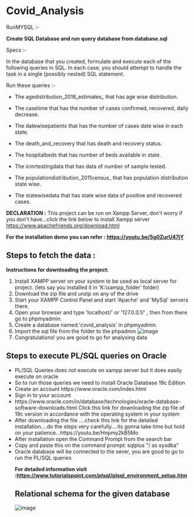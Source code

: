 # Covid_Analysis

RunMYSQL :-

 **Create SQL Database and run query database from database.sql**

Specs :-

In the database that you created, formulate and execute each of the following queries in SQL. In each case, you should attempt to handle the task in a single (possibly nested) SQL statement.

Run these queries :-

* The agedistribution_2016_estimates_ that has age wise distribution.

* The casetime that has the number of cases confirmed, recovered, daily decrease.

* The datewisepatients that has the number of cases date wise in each state.

* The death_and_recovery that has death and recovery status.

* The hospitalbeds that has number of beds available in state.

* The icmrtestingdata that has data of number of sample tested.

* The populationdistribution_2011census_ that has population distribution state wise.

* The statewisedata that has state wise data of positive and recovered cases.

**DECLARATION :** 
 This project can be run on Xampp Server, don't worry if you don't have...click the link below to install Xampp server
 https://www.apachefriends.org/download.html
 
 **For the installation demo you can refer : https://youtu.be/5g0ZurU47jY**

## Steps to fetch the data :

**Instructions for downloading the project:**

1. Install XAMPP server on your system to be used as local server for project. (lets say you installed it in 'K:\xampp_folder' folder)
2. Download the zip file and unzip on any of the drive
3. Start your XAMPP Control Panel and start 'Apache' and 'MySql' servers there.
4. Open your browser and type 'localhost/' or '127.0.0.1/' , then from there go to phpmyadmin.
5. Create a database named:'covid_analysis' in phpmyadmin.
6. Import the sql file from the folder to the phpadmin
![image](https://user-images.githubusercontent.com/83566090/116891362-3b75cd00-ac4c-11eb-8522-122a5bfe8de1.png)
7. Congratulations! you are good to go for analysing data

## Steps to execute PL/SQL queries on Oracle
<ul>
 <li>PL/SQL Queries does not execute on xampp server but it does easily execute on oracle </li>
 <li>So to run those queries we need to install Oracle Database 19c Edition </li>
 <li>Create an account https://www.oracle.com/index.html </li>
 <li>Sign in to your account </li>
 <li>https://www.oracle.com/in/database/technologies/oracle-database-software-downloads.html Click this link for downloading the zip file of 19c version in accordance with the operating system in your system </li>
 <li>After downloading the file ....check this link for the detailed installation....do the steps very carefully....its gonna take time but hold  on your patience...https://youtu.be/Hnpmy2kB5Mo </li>
 <li>After installation open the Command Prompt from the search bar </li>
 <li> Copy and paste this on the command prompt:   sqlplus "/ as sysdba" </li>
 <li>Oracle database will be connected to the sever, you are good to go to run the PL/SQL queries </li>
 
 **For detailed information visit :https://www.tutorialspoint.com/plsql/plsql_environment_setup.htm**
 

 
## Relational schema for the given database
![image](https://user-images.githubusercontent.com/83566090/116960694-cdb6b900-acbe-11eb-8c73-0f75e12cc0b9.png)





